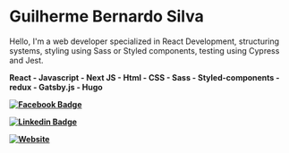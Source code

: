 <h1>Guilherme Bernardo Silva</h1>
<p>Hello, I'm a web developer specialized in React Development, structuring systems, styling using Sass or Styled components, testing using Cypress and Jest.</p>

<p><strong> React - Javascript - Next JS - Html - CSS - Sass - Styled-components - redux - Gatsby.js - Hugo </p>
  
[![Facebook Badge](https://img.shields.io/badge/-Guilherme_Bernardo-292929?style=for-the-badge&labelColor=292929&logo=facebook&logoColor=white&link=https://facebook.com/)](https://www.facebook.com/guilherme.bernardo.5682/)
  
[![Linkedin Badge](https://img.shields.io/badge/-Guilherme_Bernardo-292929?style=for-the-badge&logo=Linkedin&logoColor=white&link=https://www.linkedin.com/in/guilherme-bernardo-silva-789217194/)](https://www.linkedin.com/in/guilherme-bernardo-silva-789217194/)

[![Website](https://img.shields.io/badge/-Portifólio-292929?style=for-the-badge&link=https://gui25.github.io/main/)](https://gui25.github.io/main/) 
